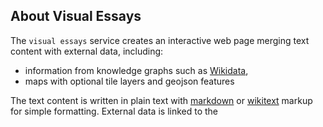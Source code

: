## About Visual Essays

The `visual essays` service creates an interactive web page merging text content with external data, including:

* information from knowledge graphs such as [Wikidata](https://www.wikidata.org),
* maps with optional tile layers and geojson features

The text content is written in plain text with [markdown]([https://daringfireball.net/projects/markdown/syntax](https://daringfireball.net/projects/markdown/syntax)) or [wikitext]([https://meta.wikimedia.org/wiki/Help:Wikitext_examples](https://meta.wikimedia.org/wiki/Help:Wikitext_examples)) markup for simple formatting.  External data is linked to the 

<script src=“https”
<!--stackedit_data:
eyJoaXN0b3J5IjpbLTE0NTkxNzM5MTcsMTUyMjk2Njc0NSwyND
c4Njk2MjcsMTA1NTIzNTQ0OF19
-->